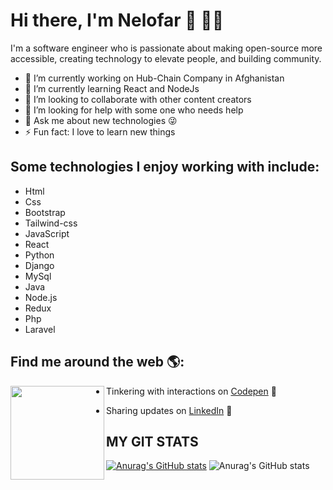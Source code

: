 # Hi there, I'm Nelofar 👋 👩‍💻

I'm a software engineer who is passionate about making open-source more accessible, creating technology to elevate people, and building community.

- 🔭 I’m currently working on Hub-Chain Company in Afghanistan
- 🌱 I’m currently learning React and NodeJs
- 👯 I’m looking to collaborate with other content creators
- 🤔 I’m looking for help with some one who needs help
- 💬 Ask me about new technologies 😜
- ⚡ Fun fact: I love to learn new things

## Some technologies I enjoy working with include:
  - Html
  - Css
  - Bootstrap
  - Tailwind-css
  - JavaScript
  - React
  - Python
  - Django
  - MySql
  - Java
  - Node.js 
  - Redux 
  - Php 
  - Laravel
  
  
## Find me around the web 🌎: 
<a href="https://github.com/Nelofarzabi">
  <img align="left" width="150" height="150" src="https://github.com/Nelofarzabi/files/blob/main/NeloGak.gif?raw=true">
</a>

  - Tinkering with interactions on <a href="https://codepen.io/Nelofar2000"> Codepen</a> 🏓
  
  - Sharing updates on <a href="https://www.linkedin.com/in/nelofar-zabi-1a1066213">LinkedIn</a> 💼
  ## MY GIT STATS
   
   [![Anurag's GitHub stats](https://github-readme-stats.vercel.app/api?username=Nelofarzabi)](https://github.com/anuraghazra/github-readme-stats)
   ![Anurag's GitHub stats](https://github-readme-stats.vercel.app/api?username=Nelofarzabi&show_icons=true&theme=radical)
